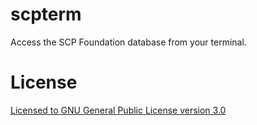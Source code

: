 # scpterm

Access the SCP Foundation database from your terminal.

# License

[Licensed to GNU General Public License version 3.0](LICENSE)
